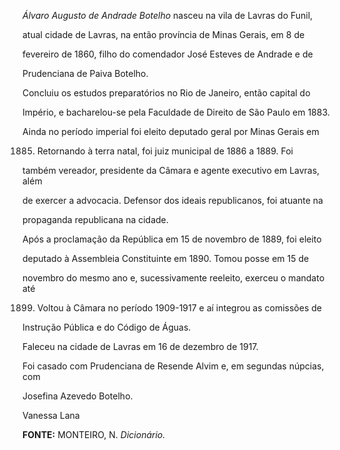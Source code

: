 

*Álvaro Augusto de Andrade Botelho* nasceu na vila de Lavras do Funil,

atual cidade de Lavras, na então província de Minas Gerais, em 8 de

fevereiro de 1860, filho do comendador José Esteves de Andrade e de

Prudenciana de Paiva Botelho.



Concluiu os estudos preparatórios no Rio de Janeiro, então capital do

Império, e bacharelou-se pela Faculdade de Direito de São Paulo em 1883.

Ainda no período imperial foi eleito deputado geral por Minas Gerais em

1885. Retornando à terra natal, foi juiz municipal de 1886 a 1889. Foi

também vereador, presidente da Câmara e agente executivo em Lavras, além

de exercer a advocacia. Defensor dos ideais republicanos, foi atuante na

propaganda republicana na cidade.



Após a proclamação da República em 15 de novembro de 1889, foi eleito

deputado à Assembleia Constituinte em 1890. Tomou posse em 15 de

novembro do mesmo ano e, sucessivamente reeleito, exerceu o mandato até

1899. Voltou à Câmara no período 1909-1917 e aí integrou as comissões de

Instrução Pública e do Código de Águas.



Faleceu na cidade de Lavras em 16 de dezembro de 1917.



Foi casado com Prudenciana de Resende Alvim e, em segundas núpcias, com

Josefina Azevedo Botelho.



Vanessa Lana



**FONTE:** MONTEIRO, N. *Dicionário.*

